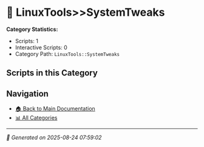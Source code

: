 # 📁 LinuxTools>>SystemTweaks

**Category Statistics:**
- Scripts: 1
- Interactive Scripts: 0
- Category Path: `LinuxTools::SystemTweaks`

## Scripts in this Category


## Navigation

- [🏠 Back to Main Documentation](README.md)
- [📊 All Categories](README.md#-categories)

---

*📅 Generated on 2025-08-24 07:59:02*
